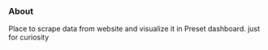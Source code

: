 ### About
Place to scrape data from website and visualize it in Preset dashboard. just for curiosity
